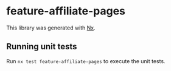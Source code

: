 # feature-affiliate-pages

This library was generated with [Nx](https://nx.dev).

## Running unit tests

Run `nx test feature-affiliate-pages` to execute the unit tests.
